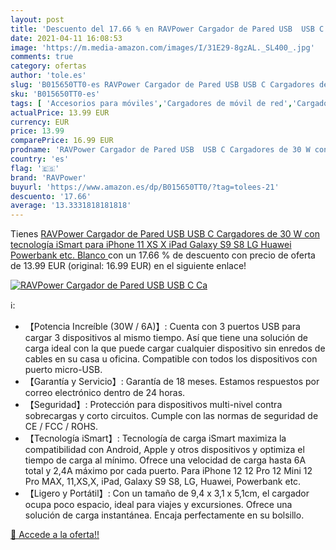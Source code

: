 ```yaml
---
layout: post
title: 'Descuento del 17.66 % en RAVPower Cargador de Pared USB  USB C Ca'
date: 2021-04-11 16:08:53
image: 'https://m.media-amazon.com/images/I/31E29-8gzAL._SL400_.jpg'
comments: true
category: ofertas
author: 'tole.es'
slug: 'B015650TT0-es RAVPower Cargador de Pared USB USB C Cargadores de 30 W...'
sku: 'B015650TT0-es'
tags: [ 'Accesorios para móviles','Cargadores de móvil de red','Cargadores para móviles','Comunicación móvil y accesorios','Electrónica','ipad','iphone','ravpower', ]
actualPrice: 13.99 EUR
currency: EUR
price: 13.99
comparePrice: 16.99 EUR
prodname: 'RAVPower Cargador de Pared USB  USB C Cargadores de 30 W con tecnología iSmart para iPhone 11 XS X  iPad  Galaxy S9 S8  LG  Huawei  Powerbank etc.  Blanco '
country: 'es'
flag: '🇪🇸'
brand: 'RAVPower'
buyurl: 'https://www.amazon.es/dp/B015650TT0/?tag=tolees-21'
descuento: '17.66'
average: '13.3331818181818'
---
```


Tienes [RAVPower Cargador de Pared USB  USB C Cargadores de 30 W con tecnología iSmart para iPhone 11 XS X  iPad  Galaxy S9 S8  LG  Huawei  Powerbank etc.  Blanco ](https://www.amazon.es/dp/B015650TT0/?tag=tolees-21) con un 17.66 % de descuento con precio de oferta de 13.99 EUR (original: 16.99 EUR) en el siguiente enlace!

[![RAVPower Cargador de Pared USB  USB C Ca](https://m.media-amazon.com/images/I/31E29-8gzAL._SL400_.jpg)](https://www.amazon.es/dp/B015650TT0/?tag=tolees-21)

ℹ️:

- 【Potencia Increíble (30W / 6A)】: Cuenta con 3 puertos USB para cargar 3 dispositivos al mismo tiempo. Así que tiene una solución de carga ideal con la que puede cargar cualquier dispositivo sin enredos de cables en su casa u oficina. Compatible con todos los dispositivos con puerto micro-USB.
- 【Garantía y Servicio】: Garantía de 18 meses. Estamos respuestos por correo electrónico dentro de 24 horas.
- 【Seguridad】: Protección para dispositivos multi-nivel contra sobrecargas y corto circuitos. Cumple con las normas de seguridad de CE / FCC / ROHS.
- 【Tecnología iSmart】: Tecnología de carga iSmart maximiza la compatibilidad con Android, Apple y otros dispositivos y optimiza el tiempo de carga al mínimo. Ofrece una velocidad de carga hasta 6A total y 2,4A máximo por cada puerto. Para iPhone 12 12 Pro 12 Mini 12 Pro MAX, 11,XS,X, iPad, Galaxy S9 S8, LG, Huawei, Powerbank etc.
- 【Ligero y Portátil】: Con un tamaño de 9,4 x 3,1 x 5,1cm, el cargador ocupa poco espacio, ideal para viajes y excursiones. Ofrece una solución de carga instantánea. Encaja perfectamente en su bolsillo.

[🛒 Accede a la oferta!!](https://www.amazon.es/dp/B015650TT0/?tag=tolees-21)
